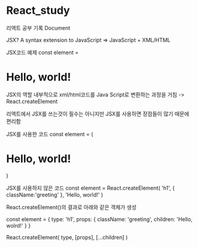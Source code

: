 # React_study

리액트 공부 기록 Document


JSX?
A syntax extension to JavaScript
=> JavaScript + XML/HTML
 
JSX코드 예제
const element = <h1>Hello, world!</h1>

JSX의 역할
내부적으로 xml/html코드를 Java Script로 변환하는 과정을 거침 -> React.createElement

 
리액트에서 JSX를 쓰는것이 필수는 아니지만
JSX를 사용하면 장점들이 많기 때문에 편리함

JSX를 사용한 코드
const element = ( <h1 className="greeting">Hello, world!</h1>)

JSX를 사용하지 않은 코드
const element = React.createElement( 'h1', { className:'greeting' }, 'Hello, world!' )

React.createElement()의 결과로 아래와 같은 객체가 생성

const element = {
type: 'h1',
props: {
  className: 'greeting',
  children: 'Hello, wolrd!'
  }
}

React.createElement(
type,
[props],
[...children]
)
